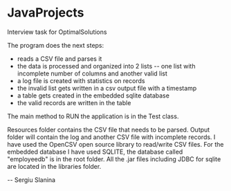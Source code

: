 # JavaProjects
 Interview task for OptimalSolutions 
 
 The program does the next steps:
- reads a CSV file and parses it
- the data is processed and organized into 2 lists
   -- one list with incomplete number of columns
    and another valid list
- a log file is created with statistics on records
- the invalid list gets written in a csv output file with a timestamp
- a table gets created in the embedded sqlite database
- the valid records are written in the table

The main method to RUN the application is in the Test class.

Resources folder contains the CSV file that needs to be parsed.
Output folder will contain the log and another CSV file with incomplete records.
I have used the OpenCSV open source library to read/write CSV files. 
For the embedded database I have used SQLITE, the database called "employeedb" is in the root folder.
All the .jar files including JDBC for sqlite are located in the libraries folder.


 -- Sergiu Slanina
